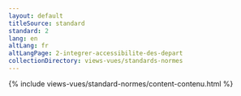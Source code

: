```yaml
---
layout: default
titleSource: standard
standard: 2
lang: en
altLang: fr
altLangPage: 2-integrer-accessibilite-des-depart
collectionDirectory: views-vues/standards-normes
---
```

{% include views-vues/standard-normes/content-contenu.html %}
